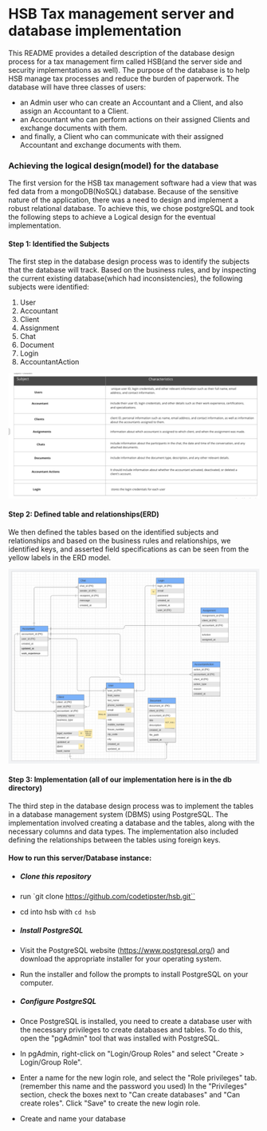 # HSB Tax management server and database implementation
This README provides a detailed description of the database design process for a tax management firm called HSB(and the server side and security implementations as well). The purpose of the database is to help HSB manage tax processes and reduce the burden of paperwork. The database will have three classes of users: 

- an Admin user who can create an Accountant and a Client, and also assign an Accountant to a Client.
- an Accountant who can perform actions on their assigned Clients and exchange documents with them.
- and finally, a Client who can communicate with their assigned Accountant and exchange documents with them.

### Achieving the logical design(model) for the database
The first version for the HSB tax management software had a view that was fed data from a mongoDB(NoSQL) database. Because of the sensitive nature of the application, there was a need to design and implement a robust relational database. To achieve this, we chose postgreSQL and took the following steps to achieve a Logical design for the eventual implementation.

#### Step 1: Identified the Subjects
The first step in the database design process was to identify the subjects that the database will track. Based on the business rules, and by inspecting the current existing database(which had inconsistencies), the following subjects were identified:


1. User
2. Accountant
3. Client
4. Assignment
5. Chat
6. Document
7. Login
8. AccountantAction 

![subjects](assets/Screenshot%202023-04-27%20at%2022.56.22.png)

#### Step 2: Defined table and relationships(ERD)
We then defined the tables based on the identified subjects and relationships and based on the business rules and relationships, we identified keys, and asserted field specifications as can be seen from the yellow labels in the ERD model.

![ERD](assets/Screenshot%202023-04-27%20at%2021.33.36.png)

#### Step 3: Implementation (all of our implementation here is in the db directory)
The third step in the database design process was to implement the tables in a database management system (DBMS) using PostgreSQL. The implementation involved creating a database and the tables, along with the necessary columns and data types. The implementation also included defining the relationships between the tables using foreign keys.


#### How to run this server/Database instance:

  - ##### Clone this repository
   - run `git clone https://github.com/codetipster/hsb.git``
   - cd into hsb with `cd hsb` 
  - ##### Install PostgreSQL
   - Visit the PostgreSQL website (https://www.postgresql.org/) and download the appropriate installer for your operating system.

   - Run the installer and follow the prompts to install PostgreSQL on your computer.

  - #####  Configure PostgreSQL
   - Once PostgreSQL is installed, you need to create a database user with the necessary privileges to create databases and tables. To do this, open the "pgAdmin" tool that was installed with PostgreSQL.
   - In pgAdmin, right-click on "Login/Group Roles" and select "Create > Login/Group Role".

   - Enter a name for the new login role, and select the "Role privileges" tab.(remember this name and the password you used)
   In the "Privileges" section, check the boxes next to "Can create databases" and "Can create roles".
   Click "Save" to create the new login role.

  -  Create and name your database
